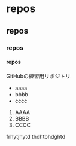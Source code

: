 # repos
## repos
### repos
#### repos
GitHubの練習用リポジトリ

- aaaa
- bbbb
- cccc

1. AAAA
1. BBBB
1. CCCC

frhytjhytd
thdhtbhdghtd